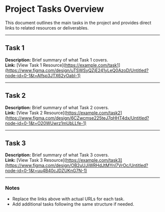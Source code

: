 # Project Tasks Overview

This document outlines the main tasks in the project and provides direct links to related resources or deliverables.

---

## Task 1
**Description:** Brief summary of what Task 1 covers.  
**Link:** [View Task 1 Resource](https://example.com/task1](https://www.figma.com/design/uTSWSyQZjE241yLeQ0AzoD/Untitled?node-id=0-1&t=Alfsp3JTX62yOabl-1)

---

## Task 2
**Description:** Brief summary of what Task 2 covers.  
**Link:** [View Task 2 Resource](https://example.com/task2](https://www.figma.com/design/6CZwcmse225teJ7qHHT4dx/Untitled?node-id=0-1&t=O20WUwrz1mUbLLfe-1)

---

## Task 3
**Description:** Brief summary of what Task 3 covers.  
**Link:** [View Task 3 Resource](https://example.com/task3](https://www.figma.com/design/OB2uUJiWRHdJtMYnl7VrOc/Untitled?node-id=0-1&t=uu4B40cJDZUKnG7N-1)

---

### Notes
- Replace the links above with actual URLs for each task.
- Add additional tasks following the same structure if needed.
